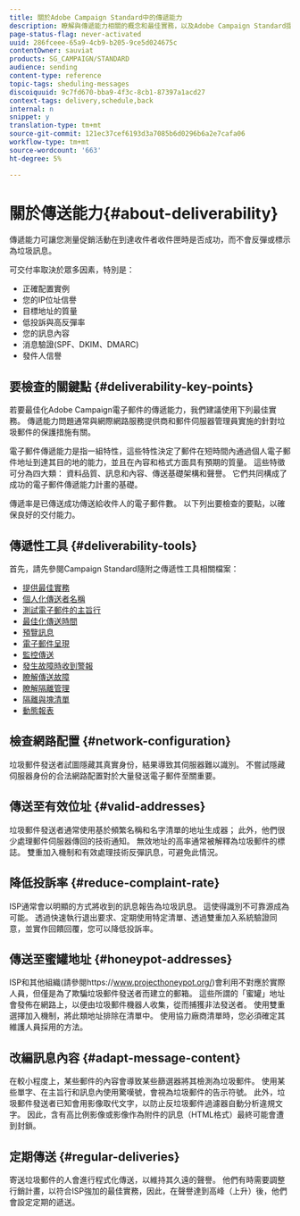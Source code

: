 ```yaml
---
title: 關於Adobe Campaign Standard中的傳遞能力
description: 瞭解與傳遞能力相關的概念和最佳實務，以及Adobe Campaign Standard提供的工具，以最佳化傳送您的傳遞。
page-status-flag: never-activated
uuid: 286fceee-65a9-4cb9-b205-9ce5d024675c
contentOwner: sauviat
products: SG_CAMPAIGN/STANDARD
audience: sending
content-type: reference
topic-tags: sheduling-messages
discoiquuid: 9c7fd670-bba9-4f3c-8cb1-87397a1acd27
context-tags: delivery,schedule,back
internal: n
snippet: y
translation-type: tm+mt
source-git-commit: 121ec37cef6193d3a7085b6d0296b6a2e7cafa06
workflow-type: tm+mt
source-wordcount: '663'
ht-degree: 5%

---
```



# 關於傳送能力{#about-deliverability}

傳遞能力可讓您測量促銷活動在到達收件者收件匣時是否成功，而不會反彈或標示為垃圾訊息。

可交付率取決於眾多因素，特別是：

* 正確配置實例
* 您的IP位址信譽
* 目標地址的質量
* 低投訴與高反彈率
* 您的訊息內容
* 消息驗證(SPF、DKIM、DMARC)
* 發件人信譽

## 要檢查的關鍵點 {#deliverability-key-points}

若要最佳化Adobe Campaign電子郵件的傳遞能力，我們建議使用下列最佳實務。 傳遞能力問題通常與網際網路服務提供商和郵件伺服器管理員實施的針對垃圾郵件的保護措施有關。

電子郵件傳遞能力是指一組特性，這些特性決定了郵件在短時間內通過個人電子郵件地址到達其目的地的能力，並且在內容和格式方面具有預期的質量。 這些特徵可分為四大類： 資料品質、訊息和內容、傳送基礎架構和聲譽。 它們共同構成了成功的電子郵件傳遞能力計畫的基礎。

傳遞率是已傳送成功傳送給收件人的電子郵件數。
以下列出要檢查的要點，以確保良好的交付能力。

## 傳遞性工具 {#deliverability-tools}

首先，請先參閱Campaign Standard隨附之傳遞性工具相關檔案：
* [提供最佳實務](https://helpx.adobe.com/campaign/kb/delivery-best-practices.html)
* [個人化傳送者名稱](../../designing/using/personalization.md#personalizing-the-sender)
* [測試電子郵件的主旨行](../../sending/using/testing-subject-line-email.md)
* [最佳化傳送時間](../../sending/using/optimizing-the-sending-time.md)
* [預覽訊息](../../sending/using/previewing-messages.md)
* [電子郵件呈現](../../sending/using/email-rendering.md)
* [監控傳送](../../sending/using/monitoring-a-delivery.md)
* [發生故障時收到警報](../../sending/using/receiving-alerts-when-failures-happen.md)
* [瞭解傳送故障](../../sending/using/understanding-delivery-failures.md)
* [瞭解隔離管理](../../sending/using/understanding-quarantine-management.md)
* [隔離與塊清單](../../sending/using/understanding-quarantine-management.md#quarantine-vs-block-list)
* [動態報表](../../reporting/using/about-dynamic-reports.md)

## 檢查網路配置 {#network-configuration}

垃圾郵件發送者試圖隱藏其真實身份，結果導致其伺服器難以識別。 不嘗試隱藏伺服器身份的合法網路配置對於大量發送電子郵件至關重要。

## 傳送至有效位址 {#valid-addresses}

垃圾郵件發送者通常使用基於頻繁名稱和名字清單的地址生成器； 此外，他們很少處理郵件伺服器傳回的技術通知。 無效地址的高率通常被解釋為垃圾郵件的標誌。 雙重加入機制和有效處理技術反彈訊息，可避免此情況。

## 降低投訴率 {#reduce-complaint-rate}

ISP通常會以明顯的方式將收到的訊息報告為垃圾訊息。 這使得識別不可靠源成為可能。 透過快速執行退出要求、定期使用特定清單、透過雙重加入系統驗證同意，並實作回饋回覆，您可以降低投訴率。

## 傳送至蜜罐地址 {#honeypot-addresses}

ISP和其他組織(請參閱https://www.projecthoneypot.org/)會利用不對應於實際人員，但僅是為了欺騙垃圾郵件發送者而建立的郵箱。 這些所謂的「蜜罐」地址會發佈在網路上，以便由垃圾郵件機器人收集，從而捕獲非法發送者。 使用雙重選擇加入機制，將此類地址排除在清單中。 使用協力廠商清單時，您必須確定其維護人員採用的方法。

## 改編訊息內容 {#adapt-message-content}

在較小程度上，某些郵件的內容會導致某些篩選器將其檢測為垃圾郵件。 使用某些單字、在主旨行和訊息內使用驚嘆號，會視為垃圾郵件的告示符號。 此外，垃圾郵件發送者已知會用影像取代文字，以防止反垃圾郵件過濾器自動分析違規文字。 因此，含有高比例影像或影像作為附件的訊息（HTML格式）最終可能會遭到封鎖。

## 定期傳送 {#regular-deliveries}

寄送垃圾郵件的人會進行程式化傳送，以維持其久遠的聲譽。 他們有時需要調整行銷計畫，以符合ISP強加的最佳實務，因此，在聲譽達到高峰（上升）後，他們會設定定期的遞送。

